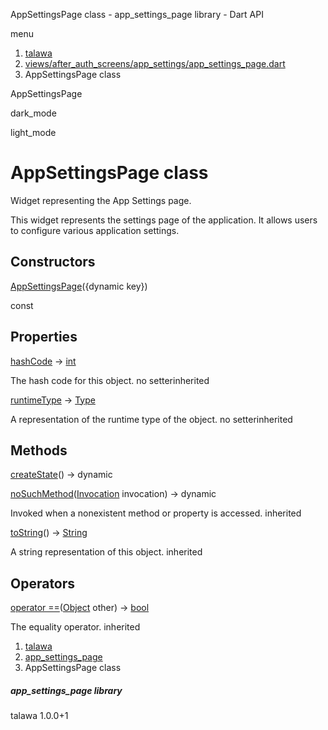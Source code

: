 




AppSettingsPage class - app\_settings\_page library - Dart API







menu

1. [talawa](../index.html)
2. [views/after\_auth\_screens/app\_settings/app\_settings\_page.dart](../file-___home_harshil_Desktop_open-source_palisadoes_talawa_lib_views_after_auth_screens_app_settings_app_settings_page/)
3. AppSettingsPage class

AppSettingsPage


dark\_mode

light\_mode




# AppSettingsPage class


Widget representing the App Settings page.

This widget represents the settings page of the application.
It allows users to configure various application settings.


## Constructors

[AppSettingsPage](../file-___home_harshil_Desktop_open-source_palisadoes_talawa_lib_views_after_auth_screens_app_settings_app_settings_page/AppSettingsPage/AppSettingsPage.html)({dynamic key})

const



## Properties

[hashCode](https://api.flutter.dev/flutter/dart-core/Object/hashCode.html)
→ [int](https://api.flutter.dev/flutter/dart-core/int-class.html)

The hash code for this object.
no setterinherited

[runtimeType](https://api.flutter.dev/flutter/dart-core/Object/runtimeType.html)
→ [Type](https://api.flutter.dev/flutter/dart-core/Type-class.html)

A representation of the runtime type of the object.
no setterinherited



## Methods

[createState](../file-___home_harshil_Desktop_open-source_palisadoes_talawa_lib_views_after_auth_screens_app_settings_app_settings_page/AppSettingsPage/createState.html)()
→ dynamic



[noSuchMethod](https://api.flutter.dev/flutter/dart-core/Object/noSuchMethod.html)([Invocation](https://api.flutter.dev/flutter/dart-core/Invocation-class.html) invocation)
→ dynamic


Invoked when a nonexistent method or property is accessed.
inherited

[toString](https://api.flutter.dev/flutter/dart-core/Object/toString.html)()
→ [String](https://api.flutter.dev/flutter/dart-core/String-class.html)


A string representation of this object.
inherited



## Operators

[operator ==](https://api.flutter.dev/flutter/dart-core/Object/operator_equals.html)([Object](https://api.flutter.dev/flutter/dart-core/Object-class.html) other)
→ [bool](https://api.flutter.dev/flutter/dart-core/bool-class.html)


The equality operator.
inherited



 


1. [talawa](../index.html)
2. [app\_settings\_page](../file-___home_harshil_Desktop_open-source_palisadoes_talawa_lib_views_after_auth_screens_app_settings_app_settings_page/)
3. AppSettingsPage class

##### app\_settings\_page library





talawa
1.0.0+1







